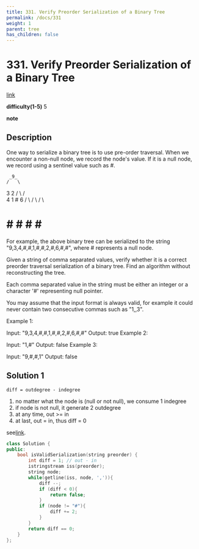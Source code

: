 ```yaml
---
title: 331. Verify Preorder Serialization of a Binary Tree
permalink: /docs/331
weight: 1
parent: tree
has_children: false
---
```

# 331. Verify Preorder Serialization of a Binary Tree
[link](https://leetcode.com/problems/verify-preorder-serialization-of-a-binary-tree/)

**difficulty(1-5)**
5

**note**

## Description
One way to serialize a binary tree is to use pre-order traversal. When we encounter a non-null node, we record the node's value. If it is a null node, we record using a sentinel value such as #.

     _9_
    /   \
   3     2
  / \   / \
 4   1  #  6
/ \ / \   / \
# # # #   # #
For example, the above binary tree can be serialized to the string "9,3,4,#,#,1,#,#,2,#,6,#,#", where # represents a null node.

Given a string of comma separated values, verify whether it is a correct preorder traversal serialization of a binary tree. Find an algorithm without reconstructing the tree.

Each comma separated value in the string must be either an integer or a character '#' representing null pointer.

You may assume that the input format is always valid, for example it could never contain two consecutive commas such as "1,,3".

Example 1:

Input: "9,3,4,#,#,1,#,#,2,#,6,#,#"
Output: true
Example 2:

Input: "1,#"
Output: false
Example 3:

Input: "9,#,#,1"
Output: false

## Solution 1
`diff = outdegree - indegree`

1. no matter what the node is (null or not null), we consume 1 indegree
2. if node is not null, it generate 2 outdegree
3. at any time, out >= in
4. at last, out = in, thus diff = 0


see[link](https://leetcode.com/problems/verify-preorder-serialization-of-a-binary-tree/discuss/78551/7-lines-Easy-Java-Solution).

```c++
class Solution {
public:
    bool isValidSerialization(string preorder) {
        int diff = 1; // out - in
        istringstream iss(preorder);
        string node;
        while(getline(iss, node, ',')){
            diff --;
            if (diff < 0){
                return false;
            }
            if (node != "#"){
                diff += 2; 
            }
        }
        return diff == 0;
    }
}; 
```